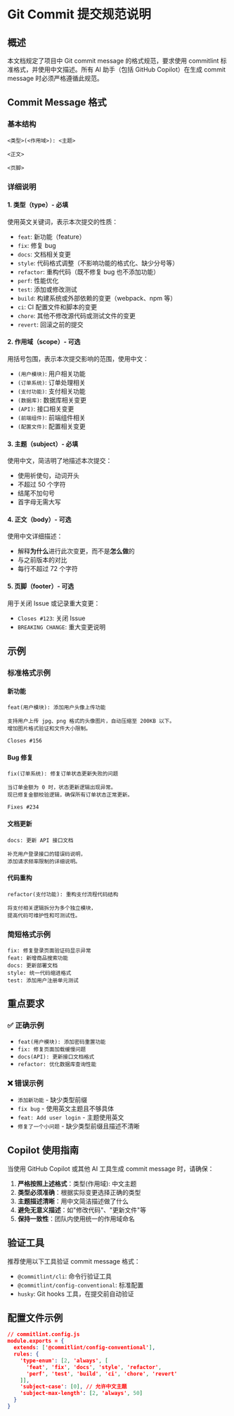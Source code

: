 # Git Commit 提交规范说明

## 概述
本文档规定了项目中 Git commit message 的格式规范，要求使用 commitlint 标准格式，并使用中文描述。所有 AI 助手（包括 GitHub Copilot）在生成 commit message 时必须严格遵循此规范。

## Commit Message 格式

### 基本结构
```
<类型>(<作用域>): <主题>

<正文>

<页脚>
```

### 详细说明

#### 1. 类型（type）- 必填
使用英文关键词，表示本次提交的性质：

- `feat`: 新功能（feature）
- `fix`: 修复 bug
- `docs`: 文档相关变更
- `style`: 代码格式调整（不影响功能的格式化、缺少分号等）
- `refactor`: 重构代码（既不修复 bug 也不添加功能）
- `perf`: 性能优化
- `test`: 添加或修改测试
- `build`: 构建系统或外部依赖的变更（webpack、npm 等）
- `ci`: CI 配置文件和脚本的变更
- `chore`: 其他不修改源代码或测试文件的变更
- `revert`: 回滚之前的提交

#### 2. 作用域（scope）- 可选
用括号包围，表示本次提交影响的范围，使用中文：

- `(用户模块)`: 用户相关功能
- `(订单系统)`: 订单处理相关
- `(支付功能)`: 支付相关功能
- `(数据库)`: 数据库相关变更
- `(API)`: 接口相关变更
- `(前端组件)`: 前端组件相关
- `(配置文件)`: 配置相关变更

#### 3. 主题（subject）- 必填
使用中文，简洁明了地描述本次提交：

- 使用祈使句，动词开头
- 不超过 50 个字符
- 结尾不加句号
- 首字母无需大写

#### 4. 正文（body）- 可选
使用中文详细描述：

- 解释**为什么**进行此次变更，而不是**怎么做**的
- 与之前版本的对比
- 每行不超过 72 个字符

#### 5. 页脚（footer）- 可选
用于关闭 Issue 或记录重大变更：

- `Closes #123`: 关闭 Issue
- `BREAKING CHANGE`: 重大变更说明

## 示例

### 标准格式示例

#### 新功能
```
feat(用户模块): 添加用户头像上传功能

支持用户上传 jpg、png 格式的头像图片，自动压缩至 200KB 以下。
增加图片格式验证和文件大小限制。

Closes #156
```

#### Bug 修复
```
fix(订单系统): 修复订单状态更新失败的问题

当订单金额为 0 时，状态更新逻辑出现异常。
现已修复金额校验逻辑，确保所有订单状态正常更新。

Fixes #234
```

#### 文档更新
```
docs: 更新 API 接口文档

补充用户登录接口的错误码说明，
添加请求频率限制的详细说明。
```

#### 代码重构
```
refactor(支付功能): 重构支付流程代码结构

将支付相关逻辑拆分为多个独立模块，
提高代码可维护性和可测试性。
```

### 简短格式示例
```
fix: 修复登录页面验证码显示异常
feat: 新增商品搜索功能
docs: 更新部署文档
style: 统一代码缩进格式
test: 添加用户注册单元测试
```

## 重点要求

### ✅ 正确示例
- `feat(用户模块): 添加密码重置功能`
- `fix: 修复页面加载缓慢问题`
- `docs(API): 更新接口文档格式`
- `refactor: 优化数据库查询性能`

### ❌ 错误示例
- `添加新功能` - 缺少类型前缀
- `fix bug` - 使用英文主题且不够具体
- `feat: Add user login` - 主题使用英文
- `修复了一个小问题` - 缺少类型前缀且描述不清晰

## Copilot 使用指南

当使用 GitHub Copilot 或其他 AI 工具生成 commit message 时，请确保：

1. **严格按照上述格式**：类型(作用域): 中文主题
2. **类型必须准确**：根据实际变更选择正确的类型
3. **主题描述清晰**：用中文简洁描述做了什么
4. **避免无意义描述**：如"修改代码"、"更新文件"等
5. **保持一致性**：团队内使用统一的作用域命名

## 验证工具

推荐使用以下工具验证 commit message 格式：

- `@commitlint/cli`: 命令行验证工具
- `@commitlint/config-conventional`: 标准配置
- `husky`: Git hooks 工具，在提交前自动验证

## 配置文件示例

```json
// commitlint.config.js
module.exports = {
  extends: ['@commitlint/config-conventional'],
  rules: {
    'type-enum': [2, 'always', [
      'feat', 'fix', 'docs', 'style', 'refactor', 
      'perf', 'test', 'build', 'ci', 'chore', 'revert'
    ]],
    'subject-case': [0], // 允许中文主题
    'subject-max-length': [2, 'always', 50]
  }
}
```
